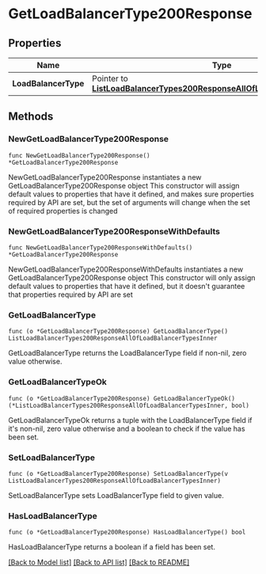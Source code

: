 # GetLoadBalancerType200Response

## Properties

Name | Type | Description | Notes
------------ | ------------- | ------------- | -------------
**LoadBalancerType** | Pointer to [**ListLoadBalancerTypes200ResponseAllOfLoadBalancerTypesInner**](ListLoadBalancerTypes200ResponseAllOfLoadBalancerTypesInner.md) |  | [optional] 

## Methods

### NewGetLoadBalancerType200Response

`func NewGetLoadBalancerType200Response() *GetLoadBalancerType200Response`

NewGetLoadBalancerType200Response instantiates a new GetLoadBalancerType200Response object
This constructor will assign default values to properties that have it defined,
and makes sure properties required by API are set, but the set of arguments
will change when the set of required properties is changed

### NewGetLoadBalancerType200ResponseWithDefaults

`func NewGetLoadBalancerType200ResponseWithDefaults() *GetLoadBalancerType200Response`

NewGetLoadBalancerType200ResponseWithDefaults instantiates a new GetLoadBalancerType200Response object
This constructor will only assign default values to properties that have it defined,
but it doesn't guarantee that properties required by API are set

### GetLoadBalancerType

`func (o *GetLoadBalancerType200Response) GetLoadBalancerType() ListLoadBalancerTypes200ResponseAllOfLoadBalancerTypesInner`

GetLoadBalancerType returns the LoadBalancerType field if non-nil, zero value otherwise.

### GetLoadBalancerTypeOk

`func (o *GetLoadBalancerType200Response) GetLoadBalancerTypeOk() (*ListLoadBalancerTypes200ResponseAllOfLoadBalancerTypesInner, bool)`

GetLoadBalancerTypeOk returns a tuple with the LoadBalancerType field if it's non-nil, zero value otherwise
and a boolean to check if the value has been set.

### SetLoadBalancerType

`func (o *GetLoadBalancerType200Response) SetLoadBalancerType(v ListLoadBalancerTypes200ResponseAllOfLoadBalancerTypesInner)`

SetLoadBalancerType sets LoadBalancerType field to given value.

### HasLoadBalancerType

`func (o *GetLoadBalancerType200Response) HasLoadBalancerType() bool`

HasLoadBalancerType returns a boolean if a field has been set.


[[Back to Model list]](../README.md#documentation-for-models) [[Back to API list]](../README.md#documentation-for-api-endpoints) [[Back to README]](../README.md)


